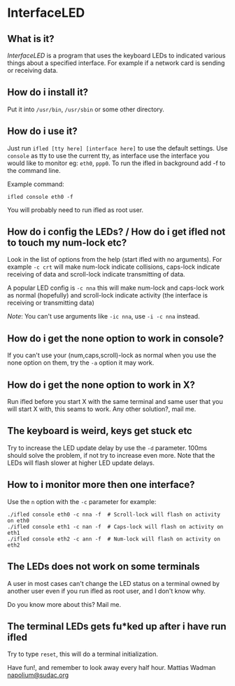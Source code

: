 # InterfaceLED

## What is it?

_InterfaceLED_ is a program that uses the keyboard LEDs to indicated various
things about a specified interface. For example if a network card is sending
or receiving data.


## How do i install it?

Put it into `/usr/bin`, `/usr/sbin` or some other directory.


## How do i use it?

Just run `ifled [tty here] [interface here]` to use the default settings.
Use `console` as tty to use the current tty, as interface use the interface you
would like to monitor eg: `eth0`, `ppp0`. To run the ifled in background add -f to
the command line.

Example command:
```
ifled console eth0 -f
```

You will probably need to run ifled as root user.


## How do i config the LEDs? / How do i get ifled not to touch my num-lock etc?

Look in the list of options from the help (start ifled with no arguments).
For example `-c crt` will make num-lock indicate collisions, caps-lock indicate
receiving of data and scroll-lock indicate transmitting of data.

A popular LED config is `-c nna` this will make num-lock and caps-lock work as
normal (hopefully) and scroll-lock indicate activity (the interface is
receiving or transmitting data)

*Note*: You can't use arguments like `-ic nna`, use `-i -c nna` instead. 


## How do i get the none option to work in console?

If you can't use your (num,caps,scroll)-lock as normal when you use the none
option on them, try the `-a` option it may work.


## How do i get the none option to work in X?

Run ifled before you start X with the same terminal and same user that you will
start X with, this seams to work. Any other solution?, mail me.


## The keyboard is weird, keys get stuck etc

Try to increase the LED update delay by use the `-d` parameter. 100ms should
solve the problem, if not try to increase even more. Note that the LEDs will
flash slower at higher LED update delays.


## How to i monitor more then one interface?

Use the `n` option with the `-c` parameter for example:

```
./ifled console eth0 -c nna -f  # Scroll-lock will flash on activity on eth0
./ifled console eth1 -c nan -f  # Caps-lock will flash on activity on eth1
./ifled console eth2 -c ann -f  # Num-lock will flash on activity on eth2
```

## The LEDs does not work on some terminals

A user in most cases can't change the LED status on a terminal owned by another
user even if you run ifled as root user, and I don't know why.

Do you know more about this? Mail me.


## The terminal LEDs gets fu*ked up after i have run ifled

Try to type `reset`, this will do a terminal initialization.


Have fun!, and remember to look away every half hour.
Mattias Wadman <napolium@sudac.org>

